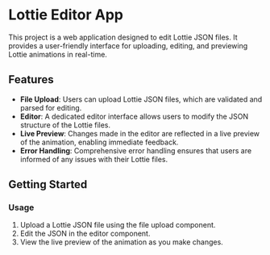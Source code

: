 # Lottie Editor App

This project is a web application designed to edit Lottie JSON files. It provides a user-friendly interface for uploading, editing, and previewing Lottie animations in real-time.

## Features

- **File Upload**: Users can upload Lottie JSON files, which are validated and parsed for editing.
- **Editor**: A dedicated editor interface allows users to modify the JSON structure of the Lottie files.
- **Live Preview**: Changes made in the editor are reflected in a live preview of the animation, enabling immediate feedback.
- **Error Handling**: Comprehensive error handling ensures that users are informed of any issues with their Lottie files.

## Getting Started

### Usage

1. Upload a Lottie JSON file using the file upload component.
2. Edit the JSON in the editor component.
3. View the live preview of the animation as you make changes.
